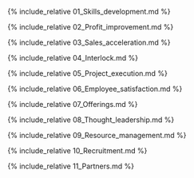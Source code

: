 
{% include_relative 01_Skills_development.md %}

{% include_relative 02_Profit_improvement.md %}

{% include_relative 03_Sales_acceleration.md %}

{% include_relative 04_Interlock.md %}

{% include_relative 05_Project_execution.md %}

{% include_relative 06_Employee_satisfaction.md %}

{% include_relative 07_Offerings.md %}

{% include_relative 08_Thought_leadership.md %}

{% include_relative 09_Resource_management.md %}

{% include_relative 10_Recruitment.md %}

{% include_relative 11_Partners.md %}
